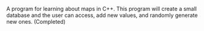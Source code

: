 A program for learning about maps in C++. This program will create a small database and the user can access, add new values, and randomly generate new ones. (Completed)
